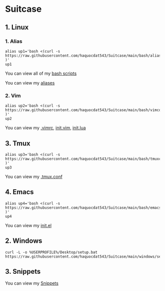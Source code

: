# Suitcase

## 1. Linux

### 1. Alias
```
alias up1='bash <(curl -s https://raw.githubusercontent.com/haquocdat543/Suitcase/main/bash/alias.sh )'
up1
```
You can view all of my [bash scripts](https://github.com/haquocdat543/Suitcase/blob/main/bash/commands)

You can view my [aliases](https://github.com/haquocdat543/Suitcase/blob/main/bash/.bashrc)
### 2. Vim
```
alias up2='bash <(curl -s https://raw.githubusercontent.com/haquocdat543/Suitcase/main/bash/vimconfig.sh )'
up2
```

You can view my [.vimrc](https://github.com/haquocdat543/Suitcase/blob/main/bash/.vimrc), [init.vim](https://github.com/haquocdat543/Suitcase/blob/main/bash/init.vim), [init.lua](https://github.com/haquocdat543/Suitcase/blob/main/bash/init.lua)

## 3. Tmux
```
alias up3='bash <(curl -s https://raw.githubusercontent.com/haquocdat543/Suitcase/main/bash/tmuxconfig.sh )'
up3
```
You can view my [.tmux.conf](https://github.com/haquocdat543/Suitcase/blob/main/bash/.tmux.conf)


## 4. Emacs
```
alias up4='bash <(curl -s https://raw.githubusercontent.com/haquocdat543/Suitcase/main/bash/emacsconfig.sh )'
up4
```
You can view my [init.el](https://github.com/haquocdat543/Suitcase/blob/main/bash/init.el)

## 2. Windows
```
curl -L -o %USERPROFILE%/Desktop/setup.bat https://raw.githubusercontent.com/haquocdat543/Suitcase/main/windows/setup.bat
```
## 3. Snippets
You can view my [Snippets](https://github.com/haquocdat543/Suitcase/blob/main/snippets)

